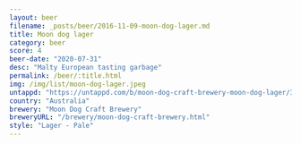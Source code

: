 ```yaml
---
layout: beer
filename: _posts/beer/2016-11-09-moon-dog-lager.md
title: Moon dog lager
category: beer
score: 4
beer-date: "2020-07-31"
desc: "Malty European tasting garbage"
permalink: /beer/:title.html
img: /img/list/moon-dog-lager.jpeg
untappd: "https://untappd.com/b/moon-dog-craft-brewery-moon-dog-lager/3179710"
country: "Australia"
brewery: "Moon Dog Craft Brewery"
breweryURL: "/brewery/moon-dog-craft-brewery.html"
style: "Lager - Pale"
---
```

